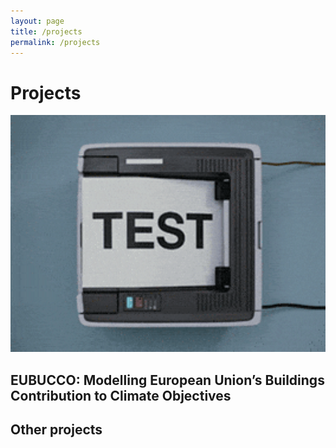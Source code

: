 ```yaml
---
layout: page
title: /projects
permalink: /projects
---
```


# Projects

<img src="imgs/test.gif" width="600"/>

## EUBUCCO: Modelling European Union’s Buildings Contribution to Climate Objectives



## Other projects
